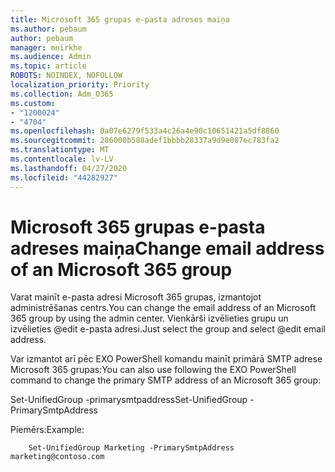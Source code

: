 ```yaml
---
title: Microsoft 365 grupas e-pasta adreses maiņa
ms.author: pebaum
author: pebaum
manager: mnirkhe
ms.audience: Admin
ms.topic: article
ROBOTS: NOINDEX, NOFOLLOW
localization_priority: Priority
ms.collection: Adm_O365
ms.custom:
- "1200024"
- "4704"
ms.openlocfilehash: 0a07e6279f533a4c26a4e90c10651421a5df8860
ms.sourcegitcommit: 286000b588adef1bbbb28337a9d9e087ec783fa2
ms.translationtype: MT
ms.contentlocale: lv-LV
ms.lasthandoff: 04/27/2020
ms.locfileid: "44282927"
---
```

# <a name="change-email-address-of-an-microsoft-365-group"></a><span data-ttu-id="771cf-102">Microsoft 365 grupas e-pasta adreses maiņa</span><span class="sxs-lookup"><span data-stu-id="771cf-102">Change email address of an Microsoft 365 group</span></span>

<span data-ttu-id="771cf-103">Varat mainīt e-pasta adresi Microsoft 365 grupas, izmantojot administrēšanas centrs.</span><span class="sxs-lookup"><span data-stu-id="771cf-103">You can change the email address of an Microsoft 365 group by using the admin center.</span></span> <span data-ttu-id="771cf-104">Vienkārši izvēlieties grupu un izvēlieties @edit e-pasta adresi.</span><span class="sxs-lookup"><span data-stu-id="771cf-104">Just select the group and select @edit email address.</span></span>

<span data-ttu-id="771cf-105">Var izmantot arī pēc EXO PowerShell komandu mainīt primārā SMTP adrese Microsoft 365 grupas:</span><span class="sxs-lookup"><span data-stu-id="771cf-105">You can also use following the EXO PowerShell command to change the primary SMTP address of an Microsoft 365 group:</span></span>

<span data-ttu-id="771cf-106">Set-UnifiedGroup <Group Name> -primarysmtpaddress<new SMTP Address></span><span class="sxs-lookup"><span data-stu-id="771cf-106">Set-UnifiedGroup <Group Name> -PrimarySmtpAddress <new SMTP Address></span></span>

<span data-ttu-id="771cf-107">Piemērs:</span><span class="sxs-lookup"><span data-stu-id="771cf-107">Example:</span></span>

```
    Set-UnifiedGroup Marketing -PrimarySmtpAddress marketing@contoso.com
```

